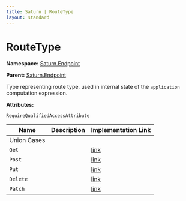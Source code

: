 ```yaml
---
title: Saturn | RouteType
layout: standard
---
```


# RouteType

**Namespace:** [Saturn.Endpoint](./saturn.endpoint.html)

**Parent:** [Saturn.Endpoint](./saturn-endpoint-router.html)

Type representing route type, used in internal state of the `application` computation expression.

**Attributes:**

`RequireQualifiedAccessAttribute`

| Name        | Description | Implementation Link                                                                               |
|-------------|-------------|---------------------------------------------------------------------------------------------------|
| Union Cases |             |                                                                                                   |
| `Get`       |             | [link](https://github.com/SaturnFramework/Saturn/tree/master/src/Saturn/RouterEndpoint.fs#L16-16) |
| `Post`      |             | [link](https://github.com/SaturnFramework/Saturn/tree/master/src/Saturn/RouterEndpoint.fs#L17-17) |
| `Put`       |             | [link](https://github.com/SaturnFramework/Saturn/tree/master/src/Saturn/RouterEndpoint.fs#L18-18) |
| `Delete`    |             | [link](https://github.com/SaturnFramework/Saturn/tree/master/src/Saturn/RouterEndpoint.fs#L19-19) |
| `Patch`     |             | [link](https://github.com/SaturnFramework/Saturn/tree/master/src/Saturn/RouterEndpoint.fs#L20-20) |

